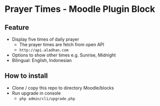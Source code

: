 # Prayer Times - Moodle Plugin Block

## Feature
- Display five times of daily prayer
  - The prayer times are fetch from open API
  - `http://api.aladhan.com`
- Options to show other times e.g. Sunrise, Midnight
- Bilingual: English, Indonesian

## How to install
- Clone / copy this repo to directory Moodle/blocks
- Run upgrade in console
  - `php admin/cli/upgrade.php`
